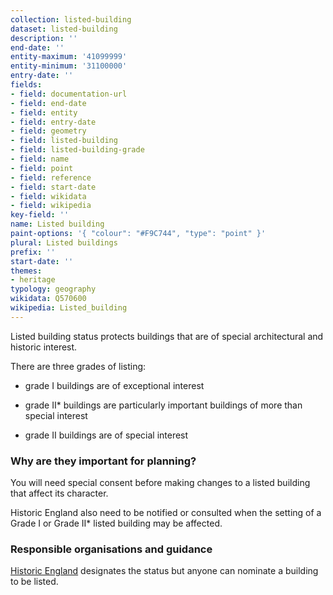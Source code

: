 ```yaml
---
collection: listed-building
dataset: listed-building
description: ''
end-date: ''
entity-maximum: '41099999'
entity-minimum: '31100000'
entry-date: ''
fields:
- field: documentation-url
- field: end-date
- field: entity
- field: entry-date
- field: geometry
- field: listed-building
- field: listed-building-grade
- field: name
- field: point
- field: reference
- field: start-date
- field: wikidata
- field: wikipedia
key-field: ''
name: Listed building
paint-options: '{ "colour": "#F9C744", "type": "point" }'
plural: Listed buildings
prefix: ''
start-date: ''
themes:
- heritage
typology: geography
wikidata: Q570600
wikipedia: Listed_building
---
```


Listed building status protects buildings that are of special architectural and historic interest. 

There are three grades of listing:

-   grade I buildings are of exceptional interest

-   grade II* buildings are particularly important buildings of more than special interest

-   grade II buildings are of special interest

### Why are they important for planning?

You will need special consent before making changes to a listed building that affect its character. 

Historic England also need to be notified or consulted when the setting of a Grade I or Grade II* listed building may be affected.

### Responsible organisations and guidance

[Historic England](https://historicengland.org.uk/)  designates the status but anyone can nominate a building to be listed.